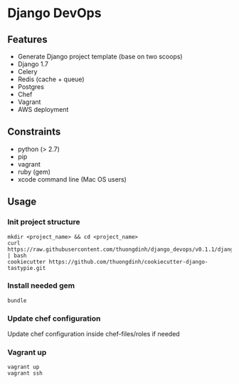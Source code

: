 # Django DevOps

## Features
 - Generate Django project template (base on two scoops)
 - Django 1.7
 - Celery
 - Redis (cache + queue)
 - Postgres
 - Chef
 - Vagrant
 - AWS deployment

## Constraints
 - python (> 2.7)
 - pip
 - vagrant
 - ruby (gem)
 - xcode command line (Mac OS users)

## Usage

### Init project structure

	mkdir <project_name> && cd <project_name>
    curl https://raw.githubusercontent.com/thuongdinh/django_devops/v0.1.1/django_devops.sh | bash
    cookiecutter https://github.com/thuongdinh/cookiecutter-django-tastypie.git

### Install needed gem

	bundle

### Update chef configuration

Update chef configuration inside chef-files/roles if needed

### Vagrant up

	vagrant up
	vagrant ssh

